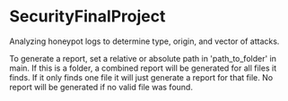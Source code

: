 # SecurityFinalProject
Analyzing honeypot logs to determine type, origin, and vector of attacks.

To generate a report, set a relative or absolute path in 'path_to_folder' in main. If this is a folder, a combined report will be generated for all files it finds. If it only finds one file it will just generate a report for that file. No report will be generated if no valid file was found.